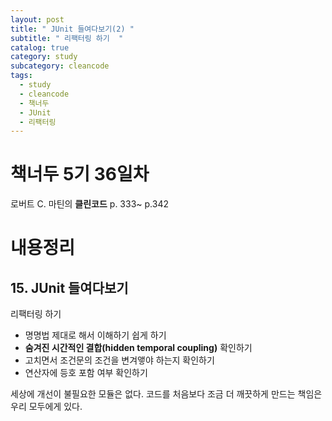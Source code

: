 ```yaml
---
layout: post
title: " JUnit 들여다보기(2) "
subtitle: " 리팩터링 하기  "
catalog: true
category: study
subcategory: cleancode
tags:
  - study
  - cleancode
  - 책너두
  - JUnit
  - 리팩터링
---
```


# 책너두 5기 36일차

로버트 C. 마틴의 **클린코드** p. 333~ p.342

# 내용정리

## 15. JUnit 들여다보기

리팩터링 하기

- 명명법 제대로 해서 이해하기 쉽게 하기
- **숨겨진 시간적인 결합(hidden temporal coupling)** 확인하기
- 고치면서 조건문의 조건을 변겨앻야 하는지 확인하기
- 연산자에 등호 포함 여부 확인하기

세상에 개선이 불필요한 모듈은 없다. 코드를 처음보다 조금 더 깨끗하게 만드는 책임은 우리 모두에게 있다.
